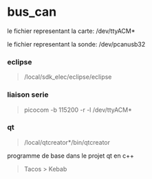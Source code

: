 # bus_can

le fichier representant la carte: /dev/ttyACM*

le fichier representant la sonde: /dev/pcanusb32

### eclipse
> /local/sdk_elec/eclipse/eclipse 

### liaison serie
> picocom -b 115200 -r -l /dev/ttyACM*

### qt
> /local/qtcreator*/bin/qtcreator

programme de base dans le projet qt en c++

> Tacos > Kebab
